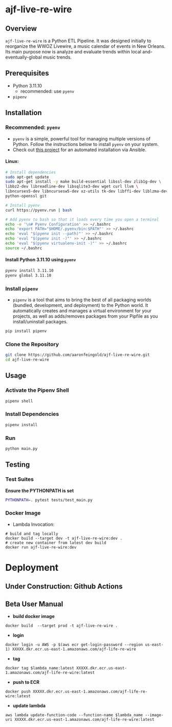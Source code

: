 # ajf-live-re-wire

## Overview
`ajf-live-re-wire` is a Python ETL Pipeline. It was designed initially to reorganize the WWOZ Livewire, a music calendar of events in New Orleans. Its main purpose now is analyze and evaluate trends within local and-eventually-global music trends.

## Prerequisites
- Python 3.11.10
  - recommended: use `pyenv`
- `pipenv`


## Installation

### Recommended: `pyenv`
- `pyenv` is a simple, powerful tool for managing multiple versions of Python. Follow the instructions below to install `pyenv` on your system.
- Check out [this project](https://github.com/aaronfeingold/ajf-fedora-workstation-ansible?tab=readme-ov-file#fedora-workstation-ansible) for an automated installation via Ansible.

#### Linux:
```sh
# Install dependencies
sudo apt-get update
sudo apt-get install -y make build-essential libssl-dev zlib1g-dev \
libbz2-dev libreadline-dev libsqlite3-dev wget curl llvm \
libncurses5-dev libncursesw5-dev xz-utils tk-dev libffi-dev liblzma-dev \
python-openssl git

# Install pyenv
curl https://pyenv.run | bash

# Add pyenv to bash so that it loads every time you open a terminal
echo -e '\n# Pyenv Configuration' >> ~/.bashrc
echo 'export PATH="$HOME/.pyenv/bin:$PATH"' >> ~/.bashrc
echo 'eval "$(pyenv init --path)"' >> ~/.bashrc
echo 'eval "$(pyenv init -)"' >> ~/.bashrc
echo 'eval "$(pyenv virtualenv-init -)"' >> ~/.bashrc
source ~/.bashrc
```

#### Install Python 3.11.10 using `pyenv`
```sh
pyenv install 3.11.10
pyenv global 3.11.10
```

### Install `pipenv`
- `pipenv` is a tool that aims to bring the best of all packaging worlds (bundled, development, and deployment) to the Python world. It automatically creates and manages a virtual environment for your projects, as well as adds/removes packages from your Pipfile as you install/uninstall packages.

```sh
pip install pipenv
```

### Clone the Repository
```sh
git clone https://github.com/aaronfeingold/ajf-live-re-wire.git
cd ajf-live-re-wire
```

## Usage

### Activate the Pipenv Shell
```sh
pipenv shell
```

### Install Dependencies
```sh
pipenv install
```

### Run
```sh
python main.py
```

## Testing
### Test Suites
**Ensure the PYTHONPATH is set**
```sh
PYTHONPATH=. pytest tests/test_main.py
```
### Docker Image
- Lambda Invocation:
```
# build and tag locally
docker build --target dev -t ajf-live-re-wire:dev .
# create new container from latest dev build
docker run ajf-live-re-wire:dev
```


# Deployment
## Under Construction: Github Actions

## Beta User Manual

- **build docker image**
```
docker build  --target prod -t ajf-live-re-wire .
```
- **login**
```
docker login -u AWS -p $(aws ecr get-login-password --region us-east-1) XXXXX.dkr.ecr.us-east-1.amazonaws.com/ajf-life-re-wire
```
- **tag**
```
docker tag $lambda_name:latest XXXXX.dkr.ecr.us-east-1.amazonaws.com/ajf-life-re-wire:latest
```
- **push to ECR**
```
docker push XXXXX.dkr.ecr.us-east-1.amazonaws.com/ajf-life-re-wire:latest
```
- **update lambda**
```
aws lambda update-function-code --function-name $lambda_name --image-uri XXXXX.dkr.ecr.us-east-1.amazonaws.com/ajf-life-re-wire:latest
```
